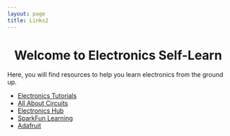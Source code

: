 ```yaml
---
layout: page
title: Links2
---
```


<div class="container">

<h1 style="text-align: center;">Welcome to Electronics Self-Learn</h1>

<p>Here, you will find resources to help you learn electronics from the ground up.</p>

<ul>
  <li><a href="https://www.electronics-tutorials.ws/">Electronics Tutorials</a></li>
  <li><a href="https://www.allaboutcircuits.com/">All About Circuits</a></li>
  <li><a href="https://www.electronicshub.org/">Electronics Hub</a></li>
  <li><a href="https://learn.sparkfun.com/">SparkFun Learning</a></li>
  <li><a href="https://www.adafruit.com/">Adafruit</a></li>
</ul>

</div>
